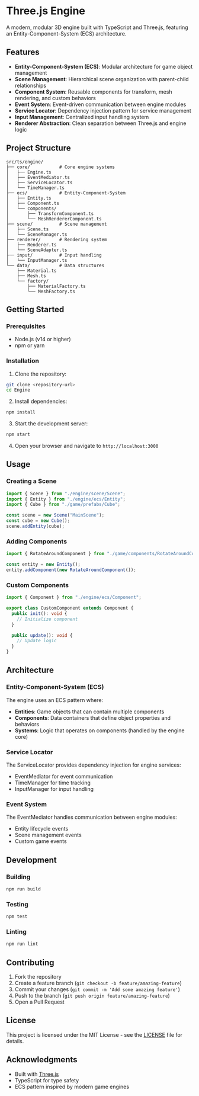 # Three.js Engine

A modern, modular 3D engine built with TypeScript and Three.js, featuring an Entity-Component-System (ECS) architecture.

## Features

- **Entity-Component-System (ECS)**: Modular architecture for game object management
- **Scene Management**: Hierarchical scene organization with parent-child relationships
- **Component System**: Reusable components for transform, mesh rendering, and custom behaviors
- **Event System**: Event-driven communication between engine modules
- **Service Locator**: Dependency injection pattern for service management
- **Input Management**: Centralized input handling system
- **Renderer Abstraction**: Clean separation between Three.js and engine logic

## Project Structure

```
src/ts/engine/
├── core/           # Core engine systems
│   ├── Engine.ts
│   ├── EventMediator.ts
│   ├── ServiceLocator.ts
│   └── TimeManager.ts
├── ecs/            # Entity-Component-System
│   ├── Entity.ts
│   ├── Component.ts
│   └── components/
│       ├── TransformComponent.ts
│       └── MeshRendererComponent.ts
├── scene/          # Scene management
│   ├── Scene.ts
│   └── SceneManager.ts
├── renderer/       # Rendering system
│   ├── Renderer.ts
│   └── SceneAdapter.ts
├── input/          # Input handling
│   └── InputManager.ts
└── data/           # Data structures
    ├── Material.ts
    ├── Mesh.ts
    └── factory/
        ├── MaterialFactory.ts
        └── MeshFactory.ts
```

## Getting Started

### Prerequisites

- Node.js (v14 or higher)
- npm or yarn

### Installation

1. Clone the repository:

```bash
git clone <repository-url>
cd Engine
```

2. Install dependencies:

```bash
npm install
```

3. Start the development server:

```bash
npm start
```

4. Open your browser and navigate to `http://localhost:3000`

## Usage

### Creating a Scene

```typescript
import { Scene } from "./engine/scene/Scene";
import { Entity } from "./engine/ecs/Entity";
import { Cube } from "./game/prefabs/Cube";

const scene = new Scene("MainScene");
const cube = new Cube();
scene.addEntity(cube);
```

### Adding Components

```typescript
import { RotateAroundComponent } from "./game/components/RotateAroundComponent";

const entity = new Entity();
entity.addComponent(new RotateAroundComponent());
```

### Custom Components

```typescript
import { Component } from "./engine/ecs/Component";

export class CustomComponent extends Component {
  public init(): void {
    // Initialize component
  }

  public update(): void {
    // Update logic
  }
}
```

## Architecture

### Entity-Component-System (ECS)

The engine uses an ECS pattern where:

- **Entities**: Game objects that can contain multiple components
- **Components**: Data containers that define object properties and behaviors
- **Systems**: Logic that operates on components (handled by the engine core)

### Service Locator

The ServiceLocator provides dependency injection for engine services:

- EventMediator for event communication
- TimeManager for time tracking
- InputManager for input handling

### Event System

The EventMediator handles communication between engine modules:

- Entity lifecycle events
- Scene management events
- Custom game events

## Development

### Building

```bash
npm run build
```

### Testing

```bash
npm test
```

### Linting

```bash
npm run lint
```

## Contributing

1. Fork the repository
2. Create a feature branch (`git checkout -b feature/amazing-feature`)
3. Commit your changes (`git commit -m 'Add some amazing feature'`)
4. Push to the branch (`git push origin feature/amazing-feature`)
5. Open a Pull Request

## License

This project is licensed under the MIT License - see the [LICENSE](LICENSE) file for details.

## Acknowledgments

- Built with [Three.js](https://threejs.org/)
- TypeScript for type safety
- ECS pattern inspired by modern game engines
